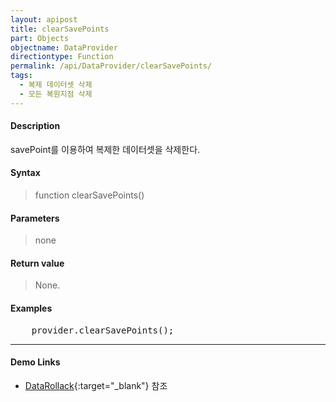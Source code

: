 ```yaml
---
layout: apipost
title: clearSavePoints
part: Objects
objectname: DataProvider
directiontype: Function
permalink: /api/DataProvider/clearSavePoints/
tags:
  - 복제 데이터셋 삭제
  - 모든 복원지점 삭제
---
```


#### Description

 savePoint를 이용하여 복제한 데이터셋을 삭제한다.
 

#### Syntax

> function clearSavePoints()

#### Parameters

> none

#### Return value

> None.

#### Examples 

<pre class="prettyprint">
    provider.clearSavePoints();
</pre>

---

#### Demo Links

* [DataRollack](http://demo.realgrid.com/Demo/DataRollback){:target="_blank"} 참조